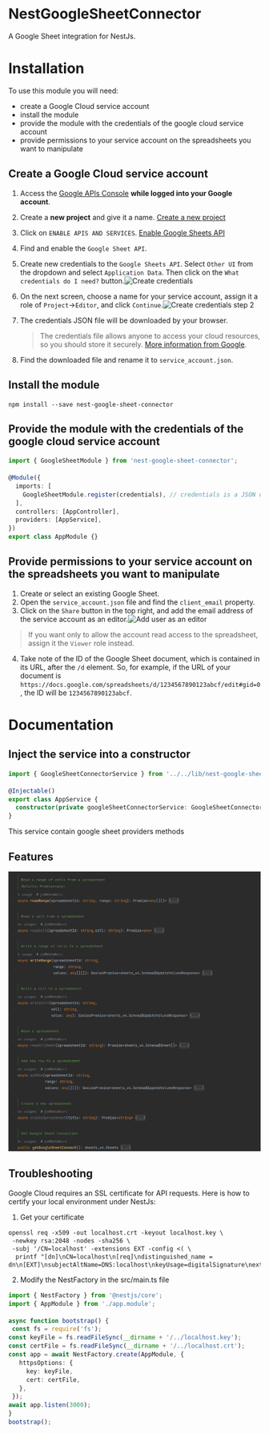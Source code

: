 # NestGoogleSheetConnector
A Google Sheet integration for NestJs.


# Installation

To use this module you will need:
- create a Google Cloud service account
- install the module
- provide the module with the credentials of the google cloud service account
- provide permissions to your service account on the spreadsheets you want to manipulate

## Create a Google Cloud service account

1. Access the  [Google APIs Console](https://console.developers.google.com/)  **while logged into your Google account**.
2. Create a **new project** and give it a name.
[Create a new project](https://robocorp.com/docs/static/build/development-guide/google-sheets/interacting-with-google-sheets/console-create-project.png)
3. Click on  `ENABLE APIS AND SERVICES`.
[Enable Google Sheets API](https://robocorp.com/docs/static/build/development-guide/google-sheets/interacting-with-google-sheets/enable-google-sheets-api.png)
4. Find and enable the `Google Sheet API`.
5. Create new credentials to the `Google Sheets API`. Select `Other UI` from the dropdown and select `Application Data`. Then click on the `What credentials do I need?` button.![Create credentials](https://robocorp.com/docs/static/build/development-guide/google-sheets/interacting-with-google-sheets/create-credentials.png)
6. On the next screen, choose a name for your service account, assign it a role of `Project`->`Editor`, and click `Continue`.![Create credentials step 2](https://robocorp.com/docs/static/build/development-guide/google-sheets/interacting-with-google-sheets/create-credentials-step2.png)
7. The credentials JSON file will be downloaded by your browser.

   > The credentials file allows anyone to access your cloud resources, so you should store it securely.  [More information from Google](https://cloud.google.com/iam/docs/understanding-service-accounts#managing_service_account_keys).

8.  Find the downloaded file and rename it to  `service_account.json`.

## Install the module
```
npm install --save nest-google-sheet-connector
```

## Provide the module with the credentials of the google cloud service account
```ts
import { GoogleSheetModule } from 'nest-google-sheet-connector';

@Module({  
  imports: [  
    GoogleSheetModule.register(credentials), // credentials is a JSON object downloaded from Google Cloud Platform  
  ],  
  controllers: [AppController],  
  providers: [AppService],  
})  
export class AppModule {}
```

## Provide permissions to your service account on the spreadsheets you want to manipulate
1.  Create or select an existing Google Sheet.
2.  Open the  `service_account.json`  file and find the  `client_email`  property.
3.  Click on the  `Share`  button in the top right, and add the email address of the service account as an editor.![Add user as an editor](https://robocorp.com/docs/static/build/development-guide/google-sheets/interacting-with-google-sheets/spreadsheet-add-user-as-editor.png)

>If you want only to allow the account read access to the spreadsheet, assign it the `Viewer` role instead.

4. Take note of the ID of the Google Sheet document, which is contained in its URL, after the  `/d`  element. So, for example, if the URL of your document is  `https://docs.google.com/spreadsheets/d/1234567890123abcf/edit#gid=0`, the ID will be  `1234567890123abcf`.

# Documentation
## Inject the service into a constructor
```ts
import { GoogleSheetConnectorService } from '../../lib/nest-google-sheet-connector';

@Injectable()  
export class AppService {  
  constructor(private googleSheetConnectorService: GoogleSheetConnectorService) {}  
}
```
This service contain google sheet providers methods
## Features
![img.png](img.png)[]('https://github.com/johnkhansrc/NestGoogleSheetConnector/blob/main/ressources/img.png')
## Troubleshooting
Google Cloud requires an SSL certificate for API requests.
Here is how to certify your local environment under NestJs:

1. Get your certificate
 ```
 openssl req -x509 -out localhost.crt -keyout localhost.key \
  -newkey rsa:2048 -nodes -sha256 \
  -subj '/CN=localhost' -extensions EXT -config <( \
   printf "[dn]\nCN=localhost\n[req]\ndistinguished_name = dn\n[EXT]\nsubjectAltName=DNS:localhost\nkeyUsage=digitalSignature\nextendedKeyUsage=serverAuth")
 ```
2. Modify the NestFactory in the src/main.ts file
 ```ts
import { NestFactory } from '@nestjs/core';  
import { AppModule } from './app.module';  
  
async function bootstrap() {  
  const fs = require('fs');  
 const keyFile = fs.readFileSync(__dirname + '/../localhost.key');  
 const certFile = fs.readFileSync(__dirname + '/../localhost.crt');  
 const app = await NestFactory.create(AppModule, {  
    httpsOptions: {  
      key: keyFile,  
	  cert: certFile,  
    },  
  });  
 await app.listen(3000);  
}  
bootstrap();
 ```

